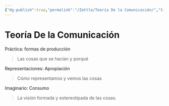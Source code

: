 ```yaml
---
{"dg-publish":true,"permalink":"/Zettle/Teoría De la Comunicación/","title":"Teoría De la Comunicación","updated":"2023-12-30T18:06:11.756-05:00"}
---
```



# Teoría De la Comunicación

Práctica: formas de producción

>Las cosas que se hacían y porqué

Representaciones: Apropiación 

>Cómo representamos y vemos las cosas 

Imaginario: Consumo 

> La visión formada y estereotipada de las cosas.
